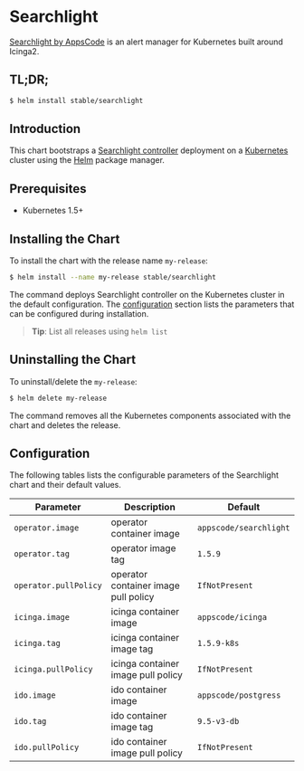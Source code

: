 # Searchlight
[Searchlight by AppsCode](https://github.com/appscode/searchlight) is an alert manager for Kubernetes built around Icinga2.

## TL;DR;

```bash
$ helm install stable/searchlight
```

## Introduction

This chart bootstraps a [Searchlight controller](https://github.com/appscode/searchlight) deployment on a [Kubernetes](http://kubernetes.io) cluster using the [Helm](https://helm.sh) package manager.

## Prerequisites

- Kubernetes 1.5+

## Installing the Chart
To install the chart with the release name `my-release`:
```bash
$ helm install --name my-release stable/searchlight
```
The command deploys Searchlight controller on the Kubernetes cluster in the default configuration. The [configuration](#configuration) section lists the parameters that can be configured during installation.

> **Tip**: List all releases using `helm list`

## Uninstalling the Chart

To uninstall/delete the `my-release`:

```bash
$ helm delete my-release
```

The command removes all the Kubernetes components associated with the chart and deletes the release.

## Configuration

The following tables lists the configurable parameters of the Searchlight chart and their default values.


| Parameter             | Description                          | Default                |
| ----------------------| -------------------------------------| -----------------------|
| `operator.image`      | operator container image             | `appscode/searchlight` |
| `operator.tag`        | operator image tag                   | `1.5.9`                |
| `operator.pullPolicy` | operator container image pull policy | `IfNotPresent`         |
| `icinga.image`        | icinga container image               | `appscode/icinga`      |
| `icinga.tag`          | icinga container image tag           | `1.5.9-k8s`            |
| `icinga.pullPolicy`   | icinga container image pull policy   | `IfNotPresent`         |
| `ido.image`           | ido container image                  | `appscode/postgress`   |
| `ido.tag`             | ido container image tag              | `9.5-v3-db`            |
| `ido.pullPolicy`      | ido container image pull policy      | `IfNotPresent`         |
